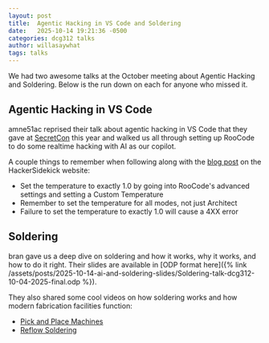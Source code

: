 ```yaml
---
layout: post
title:  Agentic Hacking in VS Code and Soldering  
date:   2025-10-14 19:21:36 -0500
categories: dcg312 talks
author: willasaywhat
tags: talks
---
```

We had two awesome talks at the October meeting about Agentic Hacking and Soldering. Below is the run down on each for anyone who missed it.

## Agentic Hacking in VS Code
amne51ac reprised their talk about agentic hacking in VS Code that they gave at [SecretCon](https://www.secretcon.com/presentations/your-shell-has-a-sidekick-using-ai-to-supercharge-recon-research-and-exploitation) this year and walked us all through setting up RooCode to do some realtime hacking with AI as our copilot. 

A couple things to remember when following along with the [blog post](https://hackersidekick.com/turbo-charge-vs-code-with-roo-code.html) on the HackerSidekick website: 
* Set the temperature to exactly 1.0 by going into RooCode's advanced settings and setting a Custom Temperature
* Remember to set the temperature for all modes, not just Architect
* Failure to set the temperature to exactly 1.0 will cause a 4XX error 

## Soldering
bran gave us a deep dive on soldering and how it works, why it works, and how to do it right. Their slides are available in [ODP format here]({% link /assets/posts/2025-10-14-ai-and-soldering-slides/Soldering-talk-dcg312-10-04-2025-final.odp %}). 

They also shared some cool videos on how soldering works and how modern fabrication facilities function: 
* [Pick and Place Machines](https://www.youtube.com/watch?v=S8qkaTsr2_o)
* [Reflow Soldering](https://www.youtube.com/watch?v=saOHrw4ezGw)